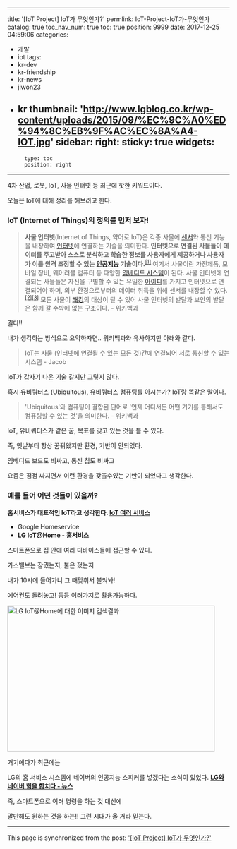 
---
title: '[IoT Project] IoT가 무엇인가?'
permlink: IoT-Project-IoT가-무엇인가
catalog: true
toc_nav_num: true
toc: true
position: 9999
date: 2017-12-25 04:59:06
categories:
- 개발
- iot
tags:
- kr-dev
- kr-friendship
- kr-news
- jiwon23
- kr
thumbnail: 'http://www.lgblog.co.kr/wp-content/uploads/2015/09/%EC%9C%A0%ED%94%8C%EB%9F%AC%EC%8A%A4-IOT.jpg'
sidebar:
    right:
        sticky: true
widgets:
    -
        type: toc
        position: right
---


4차 산업, 로봇, IoT, 사물 인터넷 등 최근에 핫한 키워드이다.

오늘은 IoT에 대해 정리를 해보려고 한다.
<h3>IoT (Internet of Things)의 정의를 먼저 보자!</h3>
<blockquote><b>사물 인터넷</b>(Internet of Things, 약어로 IoT)은 각종 사물에 <a title="센서" href="https://ko.wikipedia.org/wiki/%EC%84%BC%EC%84%9C">센서</a>와 통신 기능을 내장하여 <a title="인터넷" href="https://ko.wikipedia.org/wiki/%EC%9D%B8%ED%84%B0%EB%84%B7">인터넷</a>에 연결하는 기술을 의미한다. <strong>인터넷으로 연결된 사물들이 데이터를 주고받아 스스로 분석하고 학습한 정보를 사용자에게 제공하거나 사용자가 이를 원격 조정할 수 있는 <a title="인공지능" href="https://ko.wikipedia.org/wiki/%EC%9D%B8%EA%B3%B5%EC%A7%80%EB%8A%A5">인공지능</a> 기술이다.</strong><sup id="cite_ref-1" class="reference"><a href="https://ko.wikipedia.org/wiki/%EC%82%AC%EB%AC%BC_%EC%9D%B8%ED%84%B0%EB%84%B7#cite_note-1">[1]</a></sup> 여기서 사물이란 가전제품, 모바일 장비, 웨어러블 컴퓨터 등 다양한 <a title="임베디드 시스템" href="https://ko.wikipedia.org/wiki/%EC%9E%84%EB%B2%A0%EB%94%94%EB%93%9C_%EC%8B%9C%EC%8A%A4%ED%85%9C">임베디드 시스템</a>이 된다. 사물 인터넷에 연결되는 사물들은 자신을 구별할 수 있는 유일한 <a title="인터넷 프로토콜" href="https://ko.wikipedia.org/wiki/%EC%9D%B8%ED%84%B0%EB%84%B7_%ED%94%84%EB%A1%9C%ED%86%A0%EC%BD%9C">아이피</a>를 가지고 인터넷으로 연결되어야 하며, 외부 환경으로부터의 데이터 취득을 위해 센서를 내장할 수 있다.<sup id="cite_ref-2" class="reference"><a href="https://ko.wikipedia.org/wiki/%EC%82%AC%EB%AC%BC_%EC%9D%B8%ED%84%B0%EB%84%B7#cite_note-2">[2]</a></sup><sup id="cite_ref-3" class="reference"><a href="https://ko.wikipedia.org/wiki/%EC%82%AC%EB%AC%BC_%EC%9D%B8%ED%84%B0%EB%84%B7#cite_note-3">[3]</a></sup> 모든 사물이 <a title="해킹" href="https://ko.wikipedia.org/wiki/%ED%95%B4%ED%82%B9">해킹</a>의 대상이 될 수 있어 사물 인터넷의 발달과 보안의 발달은 함께 갈 수밖에 없는 구조이다. - 위키백과</blockquote>
길다!!

내가 생각하는 방식으로 요약하자면..
위키백과와 유사하지만 아래와 같다.
<blockquote>IoT는 사물 (인터넷에 연결될 수 있는 모든 것)간에 연결되어 서로 통신할 수 있는 시스템 - Jacob</blockquote>
IoT가 갑자기 나온 기술 같지만 그렇지 않다.

혹시 유비쿼터스 (Ubiquitous), 유비쿼터스 컴퓨팅를 아시는가? IoT랑 똑같은 말이다.
<blockquote>'Ubiquitous'와 컴퓨팅이 결합된 단어로 '언제 어디서든 어떤 기기를 통해서도 컴퓨팅할 수 있는 것'을 의미한다. - 위키백과</blockquote>
IoT, 유비쿼터스가 같은 꿈, 목표를 갖고 있는 것을 볼 수 있다.

즉, 옛날부터 항상 꿈꿔왔지만 환경, 기반이 안되었다.

임베디드 보드도 비싸고, 통신 칩도 비싸고

요즘은 점점 싸지면서 이런 환경을 갖출수있는 기반이 되었다고 생각한다.
<h3>예를 들어 어떤 것들이 있을까?</h3>
<strong>홈서비스가 대표적인 IoT라고 생각한다.
<a href="http://smartincome.tistory.com/250" target="_blank" rel="noopener">IoT 여러 서비스</a>
</strong>
<ul>
 	<li>Google Homeservice</li>
 	<li><strong>LG IoT@Home - 홈서비스</strong></li>
</ul>
스마트폰으로 집 안에 여러 디바이스들에 접근할 수 있다.

가스밸브는 잠궜는지, 불은 껐는지

내가 10시에 들어가니 그 때맞춰서 불켜놔!

에어컨도 돌려놓고! 등등 여러가지로 활용가능하다.

<img class="" src="http://www.lgblog.co.kr/wp-content/uploads/2015/09/%EC%9C%A0%ED%94%8C%EB%9F%AC%EC%8A%A4-IOT.jpg" alt="LG IoT@Home에 대한 이미지 검색결과" width="470" height="331" />

거기에다가 최근에는

LG의 홈 서비스 시스템에 네이버의 인공지능 스피커를 넣겠다는 소식이 있었다.
<strong><a href="http://biz.khan.co.kr/khan_art_view.html?artid=201712181046001&amp;code=920501" target="_blank" rel="noopener">LG와 네이버 힘을 합치다 - 뉴스</a></strong>

즉, 스마트폰으로 여러 명령을 하는 것 대신에

말만해도 원하는 것을 하는!! 그런 시대가 올 거라 믿는다.

- - -

This page is synchronized from the post: ['[IoT Project] IoT가 무엇인가?'](https://steempeak.com/@jacobyu/iot)
